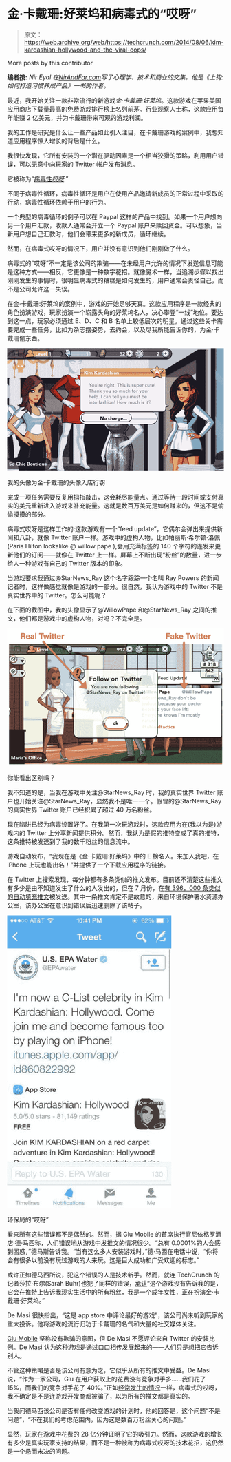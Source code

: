 # 金·卡戴珊:好莱坞和病毒式的“哎呀”

> 原文：<https://web.archive.org/web/https://techcrunch.com/2014/08/06/kim-kardashian-hollywood-and-the-viral-oops/>

More posts by this contributor

**编者按:** *Nir Eyal 在[NirAndFar.com](https://web.archive.org/web/20230107195731/http://www.nirandfar.com/)写了心理学、技术和商业的交集。他是《上钩:如何打造习惯养成产品》一书的作者。*

最近，我开始关注一款非常流行的新游戏*金·卡戴珊:好莱坞*。这款游戏在苹果美国应用商店下载量最高的免费游戏排行榜上名列前茅。行业观察人士称，这款应用每年能赚 2 亿美元，并为卡戴珊带来可观的游戏利润。

我的工作是研究是什么让一些产品如此引人注目，在卡戴珊游戏的案例中，我想知道应用程序惊人增长的背后是什么。

我很快发现，它所有安装的一个潜在驱动因素是一个相当狡猾的策略，利用用户错误，可以无意中向玩家的 Twitter 帐户发布消息。

它被称为“[病毒性*哎呀*](https://web.archive.org/web/20230107195731/http://www.nirandfar.com/2013/04/viral-loops-or-viral-oops.html) ”

不同于病毒性循环，病毒性循环是用户在使用产品邀请新成员的正常过程中采取的行动，病毒性循环依赖于用户的行为。

一个典型的病毒循环的例子可以在 Paypal 这样的产品中找到。如果一个用户想向另一个用户汇款，收款人通常会开立一个 Paypal 账户来赎回资金。可以想象，当新用户想自己汇款时，他们会带来更多的新成员，循环继续。

然而，在病毒式哎呀的情况下，用户并没有意识到他们刚刚做了什么。

病毒式的“哎呀”不一定是该公司的欺骗——在未经用户允许的情况下发送信息可能是这种方式——相反，它更像是一种数字花招。就像魔术一样，当追溯步骤以找出刚刚发生的事情时，很明显病毒式的糟糕是如何发生的，用户通常会责怪自己，而不是公司允许这一失误。

在金·卡戴珊:好莱坞的案例中，游戏的开始足够天真。这款应用程序是一款经典的角色扮演游戏，玩家扮演一个崭露头角的好莱坞名人，决心攀登“一线”地位。要达到这一点，玩家必须通过 E、D、C 和 B 名单上较低层次的明星。通过这些关卡需要完成一些任务，比如为杂志摆姿势，去约会，以及尽我所能告诉你的，为金·卡戴珊偷东西。

![My avatar shoplifting for Kim Kardashian’s avatar](img/4906cbdf2067990d6489681b4423b380.png)

我的头像为金·卡戴珊的头像入店行窃

完成一项任务需要反复用拇指敲击，这会耗尽能量点。通过等待一段时间或支付真实的美元重新进入游戏来补充能量。这就是数百万美元是如何赚来的，但这不是偷偷摸摸的部分。

病毒式哎呀是这样工作的:这款游戏有一个“feed update”，它偶尔会弹出来提供新闻和八卦，就像 Twitter 账户一样。游戏中的虚构人物，比如帕丽斯·希尔顿·洛佩(Paris Hilton lookalike @ willow pape ),会用充满标签的 140 个字符的连发来更新他们的订阅——就像在 Twitter 上一样。屏幕上不断出现“粉丝”的数量，进一步给人一种游戏有自己的 Twitter 版本的印象。

当游戏要求我通过@StarNews_Ray 这个名字跟踪一个名叫 Ray Powers 的新闻记者时，这样做感觉就像是游戏的一部分。很自然，我认为游戏中的 Twitter 不是真实世界中的 Twitter。怎么可能呢？

在下面的截图中，我的头像显示了@WillowPape 和@StarNews_Ray 之间的推文，他们都是游戏中的虚构人物，对吗？不完全是。

![Kardashian app](img/25f0016acad977c03b556b4963b0c34c.png)

你能看出区别吗？

我不知道的是，当我在游戏中关注@StarNews_Ray 时，我的真实世界 Twitter 账户也开始关注@StarNews_Ray，显然我不是唯一一个。假冒的@StarNews_Ray 的真实世界 Twitter 账户已经积累了超过 40 万名粉丝。

现在陷阱已经为病毒设置好了。在我第一次玩游戏时，这款应用为在(我以为是)游戏内的 Twitter 上分享新闻提供积分。然而，我认为是假的推特变成了真的推特，这条推特被发送到了我的数千粉丝的信息流中。

游戏自动发布，“我现在是《金·卡戴珊:好莱坞》中的 E 榜名人。来加入我吧，在 iPhone 上玩也能出名！”并提供了一个下载应用程序的链接。

在 Twitter 上搜索发现，每分钟都有多条类似的推文发布。目前还不清楚这些推文有多少是由不知道发生了什么的人发出的，但在 7 月份，在[有 396，000 条类似的自动填充推文](https://web.archive.org/web/20230107195731/http://topsy.com/s?q=Kim%20Kardashian%3A%20Hollywood.%20Come%20join%20me%20and%20become%20famous%20too%2C%20by%20playing%20on%20iPhone!&window=h4&type=tweet&next=http%3A%2F%2Ftopsy.com%2F)被发送。其中一条推文肯定不是故意的，来自环境保护署水资源办公室，该办公室在意识到错误后迅速删除了该帖子。

![The EPA's "oops"](img/17a2dcf9b639a36dda715e67978f0722.png)

环保局的“哎呀”

看来所有这些错误都不是偶然的。然而，据 Glu Mobile 的首席执行官尼依格罗酒店·德·马西称，人们错误地从游戏中发推文的情况很少。“总有 0.0001%的人会感到困惑，”德马斯告诉我。“当有这么多人安装游戏时，”德·马西在电话中说，“你将会有很多以前没有玩过游戏的人来玩。这是巨大成功和广受欢迎的标志。”

或许正如德马西所说，犯这个错误的人是技术新手。然而，就连 TechCrunch 的记者莎拉·布尔(Sarah Buhr)也犯了同样的错误，[承认](https://web.archive.org/web/20230107195731/https://techcrunch.com/2014/07/23/life-on-kim-kardashians-d-list/)“这个游戏没有告诉我的是，它会在推特上告诉我现实生活中的所有粉丝，我是一个成年女性，正在扮演金·卡戴珊·好莱坞。”

De Masi 很快指出，“这是 app store 中评论最好的游戏”，该公司尚未听到玩家的重大投诉。他将游戏的流行归功于卡戴珊的名气和大量的社交媒体关注。

[Glu Mobile](https://web.archive.org/web/20230107195731/http://www.crunchbase.com/organization/glu-mobile) 坚称没有欺骗的意图，但 De Masi 不愿评论来自 Twitter 的安装比例。De Masi 认为这种游戏是通过口口相传发展起来的——人们只是想把它告诉别人。

不管这种策略是否是该公司有意为之，它似乎从所有的推文中受益。De Masi 说，“作为一家公司，Glu 在用户获取上的花费没有竞争对手多……我们花了 15%，而我们的竞争对手花了 40%。”正如[经常发生的情况](www.nirandfar.com/2013/04/viral-loops-or-viral-oops.html)一样，病毒式的哎呀，我不确定是不是连游戏开发商都被骗了，以为所有的推文都是真实的。

当我问德马西该公司是否有任何改变游戏的计划时，他的回答是，这个问题“不是问题”，“不在我们的考虑范围内，因为这是数百万粉丝关心的问题。”

显然，玩家在游戏中花费的 28 亿分钟证明了它的吸引力。然而，这款游戏的增长有多少是真实玩家支持的结果，而不是一种被称为病毒式哎呀的技术花招，这仍然是一个悬而未决的问题。